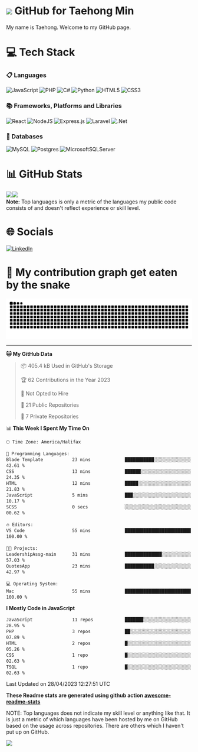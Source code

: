 <!--
<h3 align="center">
  Welcome to Taehong Min's profile!
</h3>
-->
# <img src="https://media.giphy.com/media/hvRJCLFzcasrR4ia7z/giphy.gif" width="28"> GitHub for Taehong Min 

My name is Taehong. Welcome to my GitHub page.  

# 💻 Tech Stack
### 📋 Languages 
![JavaScript](https://img.shields.io/badge/javascript-%23323330.svg?style=for-the-badge&logo=javascript&logoColor=%23F7DF1E) 
![PHP](https://img.shields.io/badge/php-%23777BB4.svg?style=for-the-badge&logo=php&logoColor=white) 
![C#](https://img.shields.io/badge/c%23-%23239120.svg?style=for-the-badge&logo=c-sharp&logoColor=white)
![Python](https://img.shields.io/badge/python-3670A0?style=for-the-badge&logo=python&logoColor=ffdd54)
![HTML5](https://img.shields.io/badge/html5-%23E34F26.svg?style=for-the-badge&logo=html5&logoColor=white)
![CSS3](https://img.shields.io/badge/css3-%231572B6.svg?style=for-the-badge&logo=css3&logoColor=white)

### 📚 Frameworks, Platforms and Libraries
![React](https://img.shields.io/badge/react-%2320232a.svg?style=for-the-badge&logo=react&logoColor=%2361DAFB)
![NodeJS](https://img.shields.io/badge/node.js-6DA55F?style=for-the-badge&logo=node.js&logoColor=white)
![Express.js](https://img.shields.io/badge/express.js-%23404d59.svg?style=for-the-badge&logo=express&logoColor=%2361DAFB)
![Laravel](https://img.shields.io/badge/laravel-%23FF2D20.svg?style=for-the-badge&logo=laravel&logoColor=white)
![.Net](https://img.shields.io/badge/.NET-5C2D91?style=for-the-badge&logo=.net&logoColor=white)

### 💾 Databases
![MySQL](https://img.shields.io/badge/mysql-%2300f.svg?style=for-the-badge&logo=mysql&logoColor=white)
![Postgres](https://img.shields.io/badge/postgres-%23316192.svg?style=for-the-badge&logo=postgresql&logoColor=white)
![MicrosoftSQLServer](https://img.shields.io/badge/Microsoft_SQL_Server-CC2927?style=for-the-badge&logo=microsoft-sql-server&logoColor=white)

# 📊 GitHub Stats
<a href="https://github.com/DevTaehong/"><img height="137px" src="https://github-readme-stats.vercel.app/api?username=DevTaehong&theme=vue-dark&hide_border=false&include_all_commits=true&count_private=true" /><!-- wi*quL3fcV --><img height="137px" src="https://github-readme-stats.vercel.app/api/top-langs/?username=devtaehong&theme=vue-dark&hide_border=false&include_all_commits=true&count_private=true&layout=compact" /></a>
<br/>
  <b>Note:</b> Top languages is only a metric of the languages my public code consists of and doesn't reflect experience or skill level.
# 🌐 Socials
[![LinkedIn](https://img.shields.io/badge/LinkedIn-0077B5?style=for-the-badge&logo=linkedin&logoColor=white)](https://linkedin.com/in/Taehong) 

# 🐍 My contribution graph get eaten by the snake 
![snake gif](https://github.com/devtaehong/devtaehong/blob/output/github-contribution-grid-snake.svg)

<!-- <details>
    <summary>📈 This Week's Coding Stats</summary>
---->

---

<!--START_SECTION:waka-->
**🐱 My GitHub Data** 

> 📦 405.4 kB Used in GitHub's Storage 
 > 
> 🏆 62 Contributions in the Year 2023
 > 
> 🚫 Not Opted to Hire
 > 
> 📜 21 Public Repositories 
 > 
> 🔑 7 Private Repositories 
 > 
📊 **This Week I Spent My Time On** 

```text
🕑︎ Time Zone: America/Halifax

💬 Programming Languages: 
Blade Template           23 mins             ███████████░░░░░░░░░░░░░░   42.61 % 
CSS                      13 mins             ██████░░░░░░░░░░░░░░░░░░░   24.35 % 
HTML                     12 mins             █████░░░░░░░░░░░░░░░░░░░░   21.83 % 
JavaScript               5 mins              ███░░░░░░░░░░░░░░░░░░░░░░   10.17 % 
SCSS                     0 secs              ░░░░░░░░░░░░░░░░░░░░░░░░░   00.62 % 

🔥 Editors: 
VS Code                  55 mins             █████████████████████████   100.00 % 

🐱‍💻 Projects: 
LeadershipAssg-main      31 mins             ██████████████░░░░░░░░░░░   57.03 % 
QuotesApp                23 mins             ███████████░░░░░░░░░░░░░░   42.97 % 

💻 Operating System: 
Mac                      55 mins             █████████████████████████   100.00 % 
```

**I Mostly Code in JavaScript** 

```text
JavaScript               11 repos            ███████░░░░░░░░░░░░░░░░░░   28.95 % 
PHP                      3 repos             ██░░░░░░░░░░░░░░░░░░░░░░░   07.89 % 
HTML                     2 repos             █░░░░░░░░░░░░░░░░░░░░░░░░   05.26 % 
CSS                      1 repo              █░░░░░░░░░░░░░░░░░░░░░░░░   02.63 % 
TSQL                     1 repo              █░░░░░░░░░░░░░░░░░░░░░░░░   02.63 % 
```




 Last Updated on 28/04/2023 12:27:51 UTC
<!--END_SECTION:waka-->

**These Readme stats are generated using github action [awesome-readme-stats](https://github.com/anmol098/waka-readme-stats)**

NOTE: Top languages does not indicate my skill level or anything like that. It is just a metric of which languages have been hosted by me on GitHub based on the usage across repositories. There are others which I haven't put up on GitHub.
<!-- </details> -->

![](https://komarev.com/ghpvc/?username=devtaehong&style=for-the-badge)
